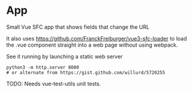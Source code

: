# App

Small Vue SFC app that shows fields that change the URL

It also uses https://github.com/FranckFreiburger/vue3-sfc-loader to load the .vue component straight into a web page
without using webpack.

See it running by launching a static web server
```
python3 -m http.server 8000
# or alternate from https://gist.github.com/willurd/5720255
```

TODO: Needs vue-test-utils unit tests.
